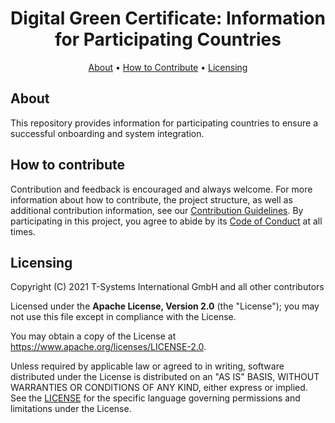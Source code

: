 <h1 align="center">
 Digital Green Certificate: Information for Participating Countries 
</h1>

<p align="center">
    <a href="#about">About</a> •
    <a href="#how-to-contribute">How to Contribute</a> •
    <a href="#licensing">Licensing</a>
</p>

## About

This repository provides information for participating countries to ensure a successful onboarding and system integration. 

## How to contribute  

Contribution and feedback is encouraged and always welcome. For more information about how to contribute, the project structure, as well as additional contribution information, see our [Contribution Guidelines](./CONTRIBUTING.md). By participating in this project, you agree to abide by its [Code of Conduct](./CODE_OF_CONDUCT.md) at all times.

## Licensing

Copyright (C) 2021 T-Systems International GmbH and all other contributors

Licensed under the **Apache License, Version 2.0** (the "License"); you may not use this file except in compliance with the License.

You may obtain a copy of the License at https://www.apache.org/licenses/LICENSE-2.0.

Unless required by applicable law or agreed to in writing, software distributed under the License is distributed on an "AS IS" BASIS, WITHOUT WARRANTIES OR CONDITIONS OF ANY KIND, either express or implied. See the [LICENSE](./LICENSE) for the specific language governing permissions and limitations under the License.

